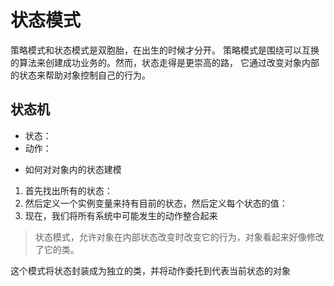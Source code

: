 # 状态模式

策略模式和状态模式是双胞胎，在出生的时候才分开。
策略模式是围绕可以互换的算法来创建成功业务的。然而，状态走得是更崇高的路，
它通过改变对象内部的状态来帮助对象控制自己的行为。


## 状态机
* 状态：
* 动作：
+ 如何对对象内的状态建模   
1. 首先找出所有的状态：
2. 然后定义一个实例变量来持有目前的状态，然后定义每个状态的值：
3. 现在，我们将所有系统中可能发生的动作整合起来

> 状态模式，允许对象在内部状态改变时改变它的行为，对象看起来好像修改了它的类。

这个模式将状态封装成为独立的类，并将动作委托到代表当前状态的对象